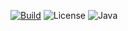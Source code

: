 [![Build](https://github.com/KevinMwita7/EyeSpot/actions/workflows/build.yml/badge.svg?branch=main)](https://github.com/KevinMwita7/EyeSpot/actions/workflows/build.yml)
![License](https://img.shields.io/github/license/eyespot/image-parser)
![Java](https://img.shields.io/badge/java-11-blue)
